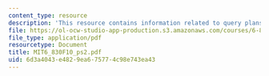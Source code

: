 ```yaml
---
content_type: resource
description: 'This resource contains information related to query plans. '
file: https://ol-ocw-studio-app-production.s3.amazonaws.com/courses/6-830-database-systems-fall-2010/6d3a4043e4829ea675774c98e743ea43_MIT6_830F10_ps2.pdf
file_type: application/pdf
resourcetype: Document
title: MIT6_830F10_ps2.pdf
uid: 6d3a4043-e482-9ea6-7577-4c98e743ea43
---
```


